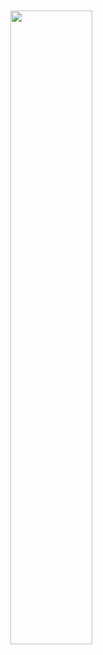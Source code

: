  
 <img src="file:///tmp/mozilla_jaydev0/FC-1.webp" width="51%" align="right" hspace="20" vspace="20"></img>

